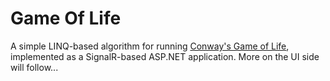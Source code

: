 # Game Of Life

A simple LINQ-based algorithm for running [Conway's Game of Life](https://en.wikipedia.org/wiki/Conway's_Game_of_Life), implemented as a SignalR-based ASP.NET application. More on the UI side will follow...
